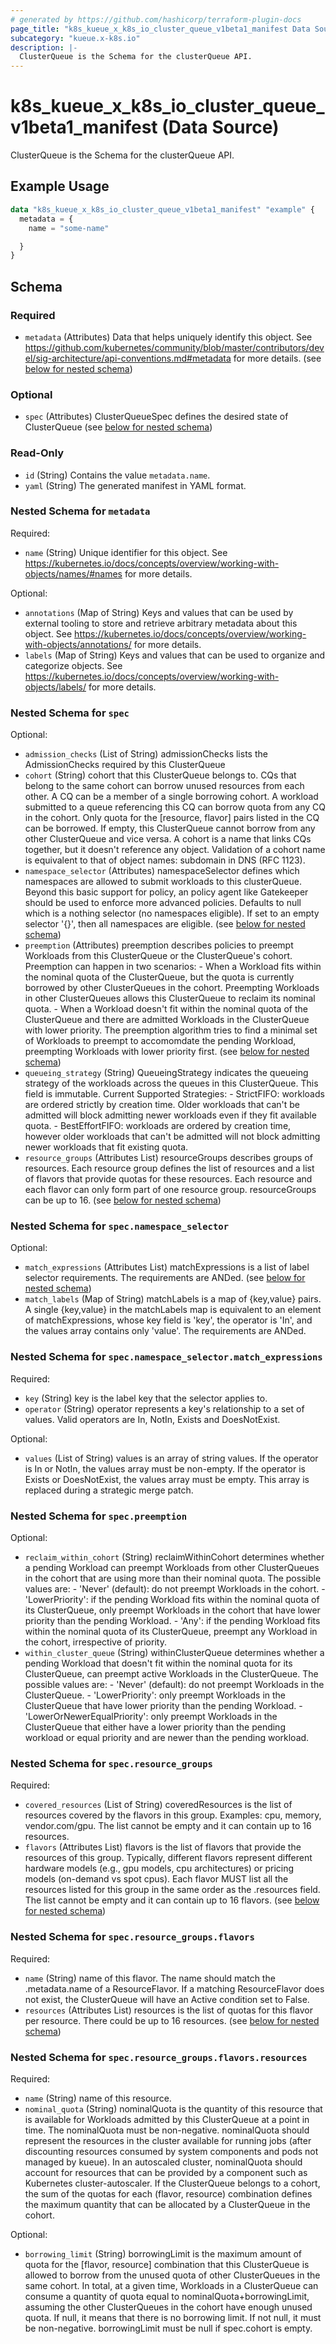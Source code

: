 ```yaml
---
# generated by https://github.com/hashicorp/terraform-plugin-docs
page_title: "k8s_kueue_x_k8s_io_cluster_queue_v1beta1_manifest Data Source - terraform-provider-k8s"
subcategory: "kueue.x-k8s.io"
description: |-
  ClusterQueue is the Schema for the clusterQueue API.
---
```


# k8s_kueue_x_k8s_io_cluster_queue_v1beta1_manifest (Data Source)

ClusterQueue is the Schema for the clusterQueue API.

## Example Usage

```terraform
data "k8s_kueue_x_k8s_io_cluster_queue_v1beta1_manifest" "example" {
  metadata = {
    name = "some-name"

  }
}
```

<!-- schema generated by tfplugindocs -->
## Schema

### Required

- `metadata` (Attributes) Data that helps uniquely identify this object. See https://github.com/kubernetes/community/blob/master/contributors/devel/sig-architecture/api-conventions.md#metadata for more details. (see [below for nested schema](#nestedatt--metadata))

### Optional

- `spec` (Attributes) ClusterQueueSpec defines the desired state of ClusterQueue (see [below for nested schema](#nestedatt--spec))

### Read-Only

- `id` (String) Contains the value `metadata.name`.
- `yaml` (String) The generated manifest in YAML format.

<a id="nestedatt--metadata"></a>
### Nested Schema for `metadata`

Required:

- `name` (String) Unique identifier for this object. See https://kubernetes.io/docs/concepts/overview/working-with-objects/names/#names for more details.

Optional:

- `annotations` (Map of String) Keys and values that can be used by external tooling to store and retrieve arbitrary metadata about this object. See https://kubernetes.io/docs/concepts/overview/working-with-objects/annotations/ for more details.
- `labels` (Map of String) Keys and values that can be used to organize and categorize objects. See https://kubernetes.io/docs/concepts/overview/working-with-objects/labels/ for more details.


<a id="nestedatt--spec"></a>
### Nested Schema for `spec`

Optional:

- `admission_checks` (List of String) admissionChecks lists the AdmissionChecks required by this ClusterQueue
- `cohort` (String) cohort that this ClusterQueue belongs to. CQs that belong to the same cohort can borrow unused resources from each other.  A CQ can be a member of a single borrowing cohort. A workload submitted to a queue referencing this CQ can borrow quota from any CQ in the cohort. Only quota for the [resource, flavor] pairs listed in the CQ can be borrowed. If empty, this ClusterQueue cannot borrow from any other ClusterQueue and vice versa.  A cohort is a name that links CQs together, but it doesn't reference any object.  Validation of a cohort name is equivalent to that of object names: subdomain in DNS (RFC 1123).
- `namespace_selector` (Attributes) namespaceSelector defines which namespaces are allowed to submit workloads to this clusterQueue. Beyond this basic support for policy, an policy agent like Gatekeeper should be used to enforce more advanced policies. Defaults to null which is a nothing selector (no namespaces eligible). If set to an empty selector '{}', then all namespaces are eligible. (see [below for nested schema](#nestedatt--spec--namespace_selector))
- `preemption` (Attributes) preemption describes policies to preempt Workloads from this ClusterQueue or the ClusterQueue's cohort.  Preemption can happen in two scenarios:  - When a Workload fits within the nominal quota of the ClusterQueue, but the quota is currently borrowed by other ClusterQueues in the cohort. Preempting Workloads in other ClusterQueues allows this ClusterQueue to reclaim its nominal quota. - When a Workload doesn't fit within the nominal quota of the ClusterQueue and there are admitted Workloads in the ClusterQueue with lower priority.  The preemption algorithm tries to find a minimal set of Workloads to preempt to accomomdate the pending Workload, preempting Workloads with lower priority first. (see [below for nested schema](#nestedatt--spec--preemption))
- `queueing_strategy` (String) QueueingStrategy indicates the queueing strategy of the workloads across the queues in this ClusterQueue. This field is immutable. Current Supported Strategies:  - StrictFIFO: workloads are ordered strictly by creation time. Older workloads that can't be admitted will block admitting newer workloads even if they fit available quota. - BestEffortFIFO: workloads are ordered by creation time, however older workloads that can't be admitted will not block admitting newer workloads that fit existing quota.
- `resource_groups` (Attributes List) resourceGroups describes groups of resources. Each resource group defines the list of resources and a list of flavors that provide quotas for these resources. Each resource and each flavor can only form part of one resource group. resourceGroups can be up to 16. (see [below for nested schema](#nestedatt--spec--resource_groups))

<a id="nestedatt--spec--namespace_selector"></a>
### Nested Schema for `spec.namespace_selector`

Optional:

- `match_expressions` (Attributes List) matchExpressions is a list of label selector requirements. The requirements are ANDed. (see [below for nested schema](#nestedatt--spec--namespace_selector--match_expressions))
- `match_labels` (Map of String) matchLabels is a map of {key,value} pairs. A single {key,value} in the matchLabels map is equivalent to an element of matchExpressions, whose key field is 'key', the operator is 'In', and the values array contains only 'value'. The requirements are ANDed.

<a id="nestedatt--spec--namespace_selector--match_expressions"></a>
### Nested Schema for `spec.namespace_selector.match_expressions`

Required:

- `key` (String) key is the label key that the selector applies to.
- `operator` (String) operator represents a key's relationship to a set of values. Valid operators are In, NotIn, Exists and DoesNotExist.

Optional:

- `values` (List of String) values is an array of string values. If the operator is In or NotIn, the values array must be non-empty. If the operator is Exists or DoesNotExist, the values array must be empty. This array is replaced during a strategic merge patch.



<a id="nestedatt--spec--preemption"></a>
### Nested Schema for `spec.preemption`

Optional:

- `reclaim_within_cohort` (String) reclaimWithinCohort determines whether a pending Workload can preempt Workloads from other ClusterQueues in the cohort that are using more than their nominal quota. The possible values are:  - 'Never' (default): do not preempt Workloads in the cohort. - 'LowerPriority': if the pending Workload fits within the nominal quota of its ClusterQueue, only preempt Workloads in the cohort that have lower priority than the pending Workload. - 'Any': if the pending Workload fits within the nominal quota of its ClusterQueue, preempt any Workload in the cohort, irrespective of priority.
- `within_cluster_queue` (String) withinClusterQueue determines whether a pending Workload that doesn't fit within the nominal quota for its ClusterQueue, can preempt active Workloads in the ClusterQueue. The possible values are:  - 'Never' (default): do not preempt Workloads in the ClusterQueue. - 'LowerPriority': only preempt Workloads in the ClusterQueue that have lower priority than the pending Workload. - 'LowerOrNewerEqualPriority': only preempt Workloads in the ClusterQueue that either have a lower priority than the pending workload or equal priority and are newer than the pending workload.


<a id="nestedatt--spec--resource_groups"></a>
### Nested Schema for `spec.resource_groups`

Required:

- `covered_resources` (List of String) coveredResources is the list of resources covered by the flavors in this group. Examples: cpu, memory, vendor.com/gpu. The list cannot be empty and it can contain up to 16 resources.
- `flavors` (Attributes List) flavors is the list of flavors that provide the resources of this group. Typically, different flavors represent different hardware models (e.g., gpu models, cpu architectures) or pricing models (on-demand vs spot cpus). Each flavor MUST list all the resources listed for this group in the same order as the .resources field. The list cannot be empty and it can contain up to 16 flavors. (see [below for nested schema](#nestedatt--spec--resource_groups--flavors))

<a id="nestedatt--spec--resource_groups--flavors"></a>
### Nested Schema for `spec.resource_groups.flavors`

Required:

- `name` (String) name of this flavor. The name should match the .metadata.name of a ResourceFlavor. If a matching ResourceFlavor does not exist, the ClusterQueue will have an Active condition set to False.
- `resources` (Attributes List) resources is the list of quotas for this flavor per resource. There could be up to 16 resources. (see [below for nested schema](#nestedatt--spec--resource_groups--flavors--resources))

<a id="nestedatt--spec--resource_groups--flavors--resources"></a>
### Nested Schema for `spec.resource_groups.flavors.resources`

Required:

- `name` (String) name of this resource.
- `nominal_quota` (String) nominalQuota is the quantity of this resource that is available for Workloads admitted by this ClusterQueue at a point in time. The nominalQuota must be non-negative. nominalQuota should represent the resources in the cluster available for running jobs (after discounting resources consumed by system components and pods not managed by kueue). In an autoscaled cluster, nominalQuota should account for resources that can be provided by a component such as Kubernetes cluster-autoscaler.  If the ClusterQueue belongs to a cohort, the sum of the quotas for each (flavor, resource) combination defines the maximum quantity that can be allocated by a ClusterQueue in the cohort.

Optional:

- `borrowing_limit` (String) borrowingLimit is the maximum amount of quota for the [flavor, resource] combination that this ClusterQueue is allowed to borrow from the unused quota of other ClusterQueues in the same cohort. In total, at a given time, Workloads in a ClusterQueue can consume a quantity of quota equal to nominalQuota+borrowingLimit, assuming the other ClusterQueues in the cohort have enough unused quota. If null, it means that there is no borrowing limit. If not null, it must be non-negative. borrowingLimit must be null if spec.cohort is empty.
